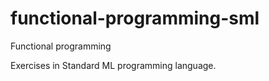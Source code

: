 # functional-programming-sml
Functional programming

Exercises in Standard ML programming language.
